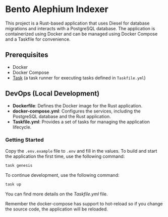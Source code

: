 # Bento Alephium Indexer

This project is a Rust-based application that uses Diesel for database migrations and interacts with a PostgreSQL database. The application is containerized using Docker and can be managed using Docker Compose and a Taskfile for convenience.

## Prerequisites

- Docker
- Docker Compose
- [Task](https://taskfile.dev/) (a task runner for executing tasks defined in `Taskfile.yml`)

## DevOps (Local Development)

- **Dockerfile**: Defines the Docker image for the Rust application.
- **docker-compose.yml**: Configures the services, including the PostgreSQL database and the Rust application.
- **Taskfile.yml**: Provides a set of tasks for managing the application lifecycle.

### Getting Started

Copy the `.env.example` file to `.env` and fill in the values.
To build and start the application the first time, use the following command:

```sh
task genesis
```

To continue development, use the following command:

```sh
task up
```

You can find more details on the *Taskfile.yml* file.

Remember the docker-compose has support to hot-reload so if you change the source code, the application will be reloaded.
